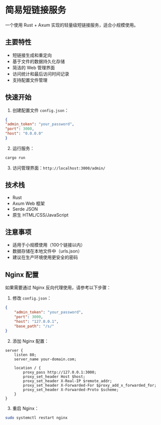 # 简易短链接服务

一个使用 Rust + Axum 实现的轻量级短链接服务，适合小规模使用。

## 主要特性

- 短链接生成和重定向
- 基于文件的数据持久化存储
- 简洁的 Web 管理界面
- 访问统计和最后访问时间记录
- 支持配置文件管理

## 快速开始

1. 创建配置文件 `config.json`：

```json
{
"admin_token": "your_password",
"port": 3000,
"host": "0.0.0.0"
}
```


2. 运行服务：

```bash
cargo run
```

3. 访问管理界面：`http://localhost:3000/admin/`

## 技术栈

- Rust
- Axum Web 框架
- Serde JSON
- 原生 HTML/CSS/JavaScript

## 注意事项

- 适用于小规模使用（100个链接以内）
- 数据存储在本地文件中（urls.json）
- 建议在生产环境使用更安全的密码


## Nginx 配置

如果需要通过 Nginx 反向代理使用，请参考以下步骤：

1. 修改 `config.json`：

```json
{
    "admin_token": "your_password",
    "port": 3000,
    "host": "127.0.0.1",
    "base_path": "/s/"
}
```

2. 添加 Nginx 配置：

```nginx
server {
    listen 80;
    server_name your-domain.com;
    
    location / {
        proxy_pass http://127.0.0.1:3000;
        proxy_set_header Host $host;
        proxy_set_header X-Real-IP $remote_addr;
        proxy_set_header X-Forwarded-For $proxy_add_x_forwarded_for;
        proxy_set_header X-Forwarded-Proto $scheme;
    }
}
```

3. 重启 Nginx：

```bash
sudo systemctl restart nginx
```




